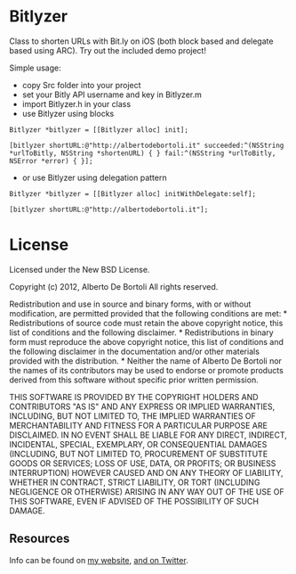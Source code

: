 # Bitlyzer

Class to shorten URLs with Bit.ly on iOS (both block based and delegate based using ARC).
Try out the included demo project!

Simple usage:

- copy Src folder into your project
- set your Bitly API username and key in Bitlyzer.m 
- import Bitlyzer.h in your class
- use Bitlyzer using blocks

`Bitlyzer *bitlyzer = [[Bitlyzer alloc] init];`

`[bitlyzer shortURL:@"http://albertodebortoli.it"
succeeded:^(NSString *urlToBitly, NSString *shortenURL) { }
fail:^(NSString *urlToBitly, NSError *error) { }];`

- or use Bitlyzer using delegation pattern

`Bitlyzer *bitlyzer = [[Bitlyzer alloc] initWithDelegate:self];`

`[bitlyzer shortURL:@"http://albertodebortoli.it"];`


# License

Licensed under the New BSD License.

Copyright (c) 2012, Alberto De Bortoli
All rights reserved.

Redistribution and use in source and binary forms, with or without
modification, are permitted provided that the following conditions are met:
    * Redistributions of source code must retain the above copyright
      notice, this list of conditions and the following disclaimer.
    * Redistributions in binary form must reproduce the above copyright
      notice, this list of conditions and the following disclaimer in the
      documentation and/or other materials provided with the distribution.
    * Neither the name of Alberto De Bortoli nor the
      names of its contributors may be used to endorse or promote products
      derived from this software without specific prior written permission.

THIS SOFTWARE IS PROVIDED BY THE COPYRIGHT HOLDERS AND CONTRIBUTORS "AS IS" AND
ANY EXPRESS OR IMPLIED WARRANTIES, INCLUDING, BUT NOT LIMITED TO, THE IMPLIED
WARRANTIES OF MERCHANTABILITY AND FITNESS FOR A PARTICULAR PURPOSE ARE
DISCLAIMED. IN NO EVENT SHALL <COPYRIGHT HOLDER> BE LIABLE FOR ANY
DIRECT, INDIRECT, INCIDENTAL, SPECIAL, EXEMPLARY, OR CONSEQUENTIAL DAMAGES
(INCLUDING, BUT NOT LIMITED TO, PROCUREMENT OF SUBSTITUTE GOODS OR SERVICES;
LOSS OF USE, DATA, OR PROFITS; OR BUSINESS INTERRUPTION) HOWEVER CAUSED AND
ON ANY THEORY OF LIABILITY, WHETHER IN CONTRACT, STRICT LIABILITY, OR TORT
(INCLUDING NEGLIGENCE OR OTHERWISE) ARISING IN ANY WAY OUT OF THE USE OF THIS
SOFTWARE, EVEN IF ADVISED OF THE POSSIBILITY OF SUCH DAMAGE.

## Resources

Info can be found on [my website](http://www.albertodebortoli.it), [and on Twitter](http://twitter.com/albertodebo).

